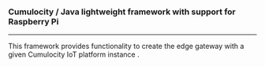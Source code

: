 ### Cumulocity / Java lightweight framework with support for Raspberry Pi

------------

This framework  provides functionality to create the edge gateway with a given Cumulocity IoT platform instance .  
